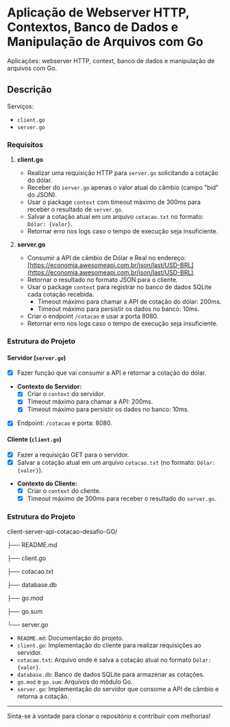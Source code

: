 # Aplicação de Webserver HTTP, Contextos, Banco de Dados e Manipulação de Arquivos com Go

Aplicações: webserver HTTP, context, banco de dados e manipulação de arquivos com Go.

## Descrição

Serviços:

- `client.go`
- `server.go`

### Requisitos

1. **client.go**
   - Realizar uma requisição HTTP para `server.go` solicitando a cotação do dólar.
   - Receber do `server.go` apenas o valor atual do câmbio (campo "bid" do JSON).
   - Usar o package `context` com timeout máximo de 300ms para receber o resultado de `server.go`.
   - Salvar a cotação atual em um arquivo `cotacao.txt` no formato: `Dólar: {valor}`.
   - Retornar erro nos logs caso o tempo de execução seja insuficiente.

2. **server.go**
   - Consumir a API de câmbio de Dólar e Real no endereço: [https://economia.awesomeapi.com.br/json/last/USD-BRL](https://economia.awesomeapi.com.br/json/last/USD-BRL).
   - Retornar o resultado no formato JSON para o cliente.
   - Usar o package `context` para registrar no banco de dados SQLite cada cotação recebida.
     - Timeout máximo para chamar a API de cotação do dólar: 200ms.
     - Timeout máximo para persistir os dados no banco: 10ms.
   - Criar o endpoint `/cotacao` e usar a porta 8080.
   - Retornar erro nos logs caso o tempo de execução seja insuficiente.

### Estrutura do Projeto

#### Servidor (`server.go`)

- [X] Fazer função que vai consumir a API e retornar a cotação do dólar.
- **Contexto do Servidor:**
  - [X] Criar o `context` do servidor.
  - [X] Timeout máximo para chamar a API: 200ms.
  - [X] Timeout máximo para persistir os dados no banco: 10ms.
- [X] Endpoint: `/cotacao` e porta: 8080.

#### Cliente (`client.go`)

- [X] Fazer a requisição GET para o servidor.
- [X] Salvar a cotação atual em um arquivo `cotacao.txt` (no formato: `Dólar: {valor}`).
- **Contexto do Cliente:**
  - [X] Criar o `context` do cliente.
  - [X] Timeout máximo de 300ms para receber o resultado do `server.go`.

### Estrutura do Projeto

client-server-api-cotacao-desafio-GO/

├── README.md

├── client.go

├── cotacao.txt

├── database.db

├── go.mod

├── go.sum

└── server.go



- `README.md`: Documentação do projeto.
- `client.go`: Implementação do cliente para realizar requisições ao servidor.
- `cotacao.txt`: Arquivo onde é salva a cotação atual no formato `Dólar: {valor}`.
- `database.db`: Banco de dados SQLite para armazenar as cotações.
- `go.mod` e `go.sum`: Arquivos do módulo Go.
- `server.go`: Implementação do servidor que consome a API de câmbio e retorna a cotação.


---

Sinta-se à vontade para clonar o repositório e contribuir com melhorias!

